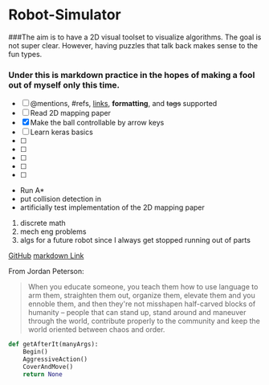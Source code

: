 # Robot-Simulator

###The aim is to have a 2D visual toolset to visualize algorithms. The goal is not super clear. However, having puzzles that talk back makes sense to the fun types.

### Under this is markdown practice in the hopes of making a fool out of myself only this time.

- [ ] @mentions, #refs, [links](), **formatting**, and <del>tags</del> supported
- [ ] Read 2D mapping paper
- [x] Make the ball controllable by arrow keys
- [ ] Learn keras basics 
- [ ] 
- [ ] 
- [ ] 
- [ ] 
- [ ] 

* Run A*
* put collision detection in
* artificially test implementation of the 2D mapping paper

1. discrete math
1. mech eng problems
1. algs for a future robot since I always get stopped running out of parts

[GitHub](http://github.com)
[markdown Link](https://guides.github.com/features/mastering-markdown/)

From Jordan Peterson:
> When you educate someone, you teach them how to use language to arm them, straighten them out, organize them, elevate them and you ennoble them, and then they're not misshapen half-carved blocks of humanity – people that can stand up, stand around and maneuver through the world, contribute properly to the community and keep the world oriented between chaos and order.

```python
def getAfterIt(manyArgs):
	Begin()
	AggressiveAction()
	CoverAndMove()
	return None
```
